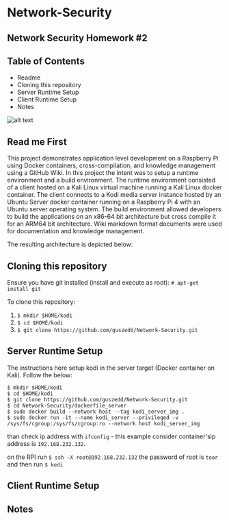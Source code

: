 #  Network-Security
## Network Security Homework #2

## Table of Contents
* Readme
* Cloning this repository
* Server Runtime Setup
* Client Runtime Setup
* Notes

![alt text](https://github.com/guszedd/Network-Security/jhu2020.jpg "Logo Title Text 1")

## Read me First
This project demonstrates application level development on a Raspberry Pi using Docker containers, cross-compilation, and knowledge management using a GitHub Wiki. In this project the intent was to setup a runtime environment and a build environment. The runtime environment consisted of a client hosted on a Kali Linux virtual machine running a Kali Linux docker container. The client connects to a Kodi media server instance hosted by an Ubuntu Server docker container running on a Raspberry Pi 4 with an Ubuntu server operating system. The build environment allowed developers to build the applications on an x86-64 bit architecture but cross compile it for an ARM64 bit architecture. Wiki markdown format documents were used for documentation and knowledge management.

The resulting architecture is depicted below:



## Cloning this repository
Ensure you have git installed (install and execute as root):
`# apt-get install git`

To clone this repository:

  1. `$ mkdir $HOME/kodi`
  2. `$ cd $HOME/kodi`
  3. `$ git clone https://github.com/guszedd/Network-Security.git`
  
 ## Server Runtime Setup
 The instructions here setup kodi in the server target (Docker container on Kali).
Follow the below:

```
$ mkdir $HOME/kodi
$ cd $HOME/kodi
$ git clone https://github.com/guszedd/Network-Security.git
$ cd Network-Security/dockerfile_server
$ sudo docker build --network host --tag kodi_server_img .
$ sudo docker run -it --name kodi_server --privileged -v /sys/fs/cgroup:/sys/fs/cgroup:ro --network host kodi_server_img
```

than check ip address with `ifconfig` - this example consider container'sip address is `192.168.232.132`.

on the RPI run ` $ ssh -X root@192.168.232.132 `
the password of root is `toor`
and then run `$ kodi`

 
 
 ## Client Runtime Setup
 
 
 
 ## Notes

